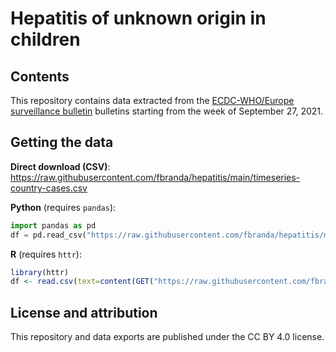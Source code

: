 # Hepatitis of unknown origin in children

## Contents

This repository contains data extracted from the [ECDC-WHO/Europe surveillance bulletin](https://www.ecdc.europa.eu/en/hepatitis/joint-weekly-hepatitis-unknown-origin-children-surveillance-bulletin) bulletins starting from the week of September 27, 2021. 

## Getting the data

**Direct download (CSV)**: https://raw.githubusercontent.com/fbranda/hepatitis/main/timeseries-country-cases.csv

**Python** (requires `pandas`):
```python
import pandas as pd
df = pd.read_csv("https://raw.githubusercontent.com/fbranda/hepatitis/main/timeseries-country-cases.csv")
```

**R** (requires `httr`):
```r
library(httr)
df <- read.csv(text=content(GET("https://raw.githubusercontent.com/fbranda/hepatitis/main/timeseries-country-cases.csv")))
```

## License and attribution

This repository and data exports are published under the CC BY 4.0 license.




